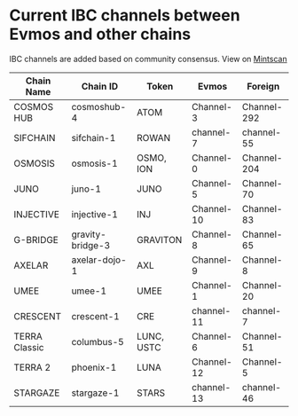 <!--
order: 5
-->

# Current IBC channels between Evmos and other chains

IBC channels are added based on community consensus.
View on [Mintscan](https://www.mintscan.io/evmos/relayers)

| Chain Name    | Chain ID         | Token      | Evmos      | Foreign     |
|---------------|------------------|------------|------------|-------------|
| COSMOS HUB    | cosmoshub-4      | ATOM       | Channel-3  | Channel-292 |
| SIFCHAIN      | sifchain-1       | ROWAN      | channel-7  | channel-55  |
| OSMOSIS       | osmosis-1        | OSMO, ION  | Channel-0  | Channel-204 |
| JUNO          | juno-1           | JUNO       | Channel-5  | Channel-70  |
| INJECTIVE     | injective-1      | INJ        | Channel-10 | Channel-83  |
| G-BRIDGE      | gravity-bridge-3 | GRAVITON   | Channel-8  | Channel-65  |
| AXELAR        | axelar-dojo-1    | AXL        | Channel-9  | Channel-8   |
| UMEE          | umee-1           | UMEE       | Channel-1  | Channel-20  |
| CRESCENT      | crescent-1       | CRE        | channel-11 | channel-7   |
| TERRA Classic | columbus-5       | LUNC, USTC | Channel-6  | Channel-51  |
| TERRA 2       | phoenix-1        | LUNA       | Channel-12 | Channel-5   |
| STARGAZE      | stargaze-1       | STARS      | channel-13 | channel-46  |
